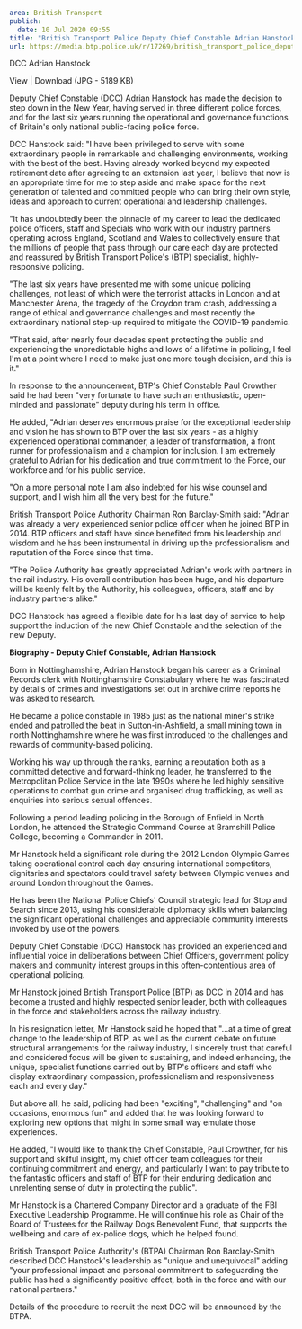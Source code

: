 ```yaml
area: British Transport
publish:
  date: 10 Jul 2020 09:55
title: "British Transport Police Deputy Chief Constable Adrian Hanstock announces his retirement from policing after more than 37 years\u2019 service"
url: https://media.btp.police.uk/r/17269/british_transport_police_deputy_chief_constable_a
```

DCC Adrian Hanstock

View | Download (JPG - 5189 KB)

Deputy Chief Constable (DCC) Adrian Hanstock has made the decision to step down in the New Year, having served in three different police forces, and for the last six years running the operational and governance functions of Britain's only national public-facing police force.

DCC Hanstock said: "I have been privileged to serve with some extraordinary people in remarkable and challenging environments, working with the best of the best. Having already worked beyond my expected retirement date after agreeing to an extension last year, I believe that now is an appropriate time for me to step aside and make space for the next generation of talented and committed people who can bring their own style, ideas and approach to current operational and leadership challenges.

"It has undoubtedly been the pinnacle of my career to lead the dedicated police officers, staff and Specials who work with our industry partners operating across England, Scotland and Wales to collectively ensure that the millions of people that pass through our care each day are protected and reassured by British Transport Police's (BTP) specialist, highly-responsive policing.

"The last six years have presented me with some unique policing challenges, not least of which were the terrorist attacks in London and at Manchester Arena, the tragedy of the Croydon tram crash, addressing a range of ethical and governance challenges and most recently the extraordinary national step-up required to mitigate the COVID-19 pandemic.

"That said, after nearly four decades spent protecting the public and experiencing the unpredictable highs and lows of a lifetime in policing, I feel I'm at a point where I need to make just one more tough decision, and this is it."

In response to the announcement, BTP's Chief Constable Paul Crowther said he had been "very fortunate to have such an enthusiastic, open-minded and passionate" deputy during his term in office.

He added, "Adrian deserves enormous praise for the exceptional leadership and vision he has shown to BTP over the last six years - as a highly experienced operational commander, a leader of transformation, a front runner for professionalism and a champion for inclusion. I am extremely grateful to Adrian for his dedication and true commitment to the Force, our workforce and for his public service.

"On a more personal note I am also indebted for his wise counsel and support, and I wish him all the very best for the future."

British Transport Police Authority Chairman Ron Barclay-Smith said: "Adrian was already a very experienced senior police officer when he joined BTP in 2014. BTP officers and staff have since benefited from his leadership and wisdom and he has been instrumental in driving up the professionalism and reputation of the Force since that time.

"The Police Authority has greatly appreciated Adrian's work with partners in the rail industry. His overall contribution has been huge, and his departure will be keenly felt by the Authority, his colleagues, officers, staff and by industry partners alike."

DCC Hanstock has agreed a flexible date for his last day of service to help support the induction of the new Chief Constable and the selection of the new Deputy.

**Biography - Deputy Chief Constable, Adrian Hanstock**

Born in Nottinghamshire, Adrian Hanstock began his career as a Criminal Records clerk with Nottinghamshire Constabulary where he was fascinated by details of crimes and investigations set out in archive crime reports he was asked to research.

He became a police constable in 1985 just as the national miner's strike ended and patrolled the beat in Sutton-in-Ashfield, a small mining town in north Nottinghamshire where he was first introduced to the challenges and rewards of community-based policing.

Working his way up through the ranks, earning a reputation both as a committed detective and forward-thinking leader, he transferred to the Metropolitan Police Service in the late 1990s where he led highly sensitive operations to combat gun crime and organised drug trafficking, as well as enquiries into serious sexual offences.

Following a period leading policing in the Borough of Enfield in North London, he attended the Strategic Command Course at Bramshill Police College, becoming a Commander in 2011.

Mr Hanstock held a significant role during the 2012 London Olympic Games taking operational control each day ensuring international competitors, dignitaries and spectators could travel safety between Olympic venues and around London throughout the Games.

He has been the National Police Chiefs' Council strategic lead for Stop and Search since 2013, using his considerable diplomacy skills when balancing the significant operational challenges and appreciable community interests invoked by use of the powers.

Deputy Chief Constable (DCC) Hanstock has provided an experienced and influential voice in deliberations between Chief Officers, government policy makers and community interest groups in this often-contentious area of operational policing.

Mr Hanstock joined British Transport Police (BTP) as DCC in 2014 and has become a trusted and highly respected senior leader, both with colleagues in the force and stakeholders across the railway industry.

In his resignation letter, Mr Hanstock said he hoped that "…at a time of great change to the leadership of BTP, as well as the current debate on future structural arrangements for the railway industry, I sincerely trust that careful and considered focus will be given to sustaining, and indeed enhancing, the unique, specialist functions carried out by BTP's officers and staff who display extraordinary compassion, professionalism and responsiveness each and every day."

But above all, he said, policing had been "exciting", "challenging" and "on occasions, enormous fun" and added that he was looking forward to exploring new options that might in some small way emulate those experiences.

He added, "I would like to thank the Chief Constable, Paul Crowther, for his support and skilful insight, my chief officer team colleagues for their continuing commitment and energy, and particularly I want to pay tribute to the fantastic officers and staff of BTP for their enduring dedication and unrelenting sense of duty in protecting the public".

Mr Hanstock is a Chartered Company Director and a graduate of the FBI Executive Leadership Programme. He will continue his role as Chair of the Board of Trustees for the Railway Dogs Benevolent Fund, that supports the wellbeing and care of ex-police dogs, which he helped found.

British Transport Police Authority's (BTPA) Chairman Ron Barclay-Smith described DCC Hanstock's leadership as "unique and unequivocal" adding "your professional impact and personal commitment to safeguarding the public has had a significantly positive effect, both in the force and with our national partners."

Details of the procedure to recruit the next DCC will be announced by the BTPA.
